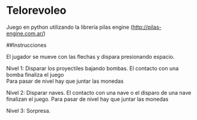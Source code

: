 # Telorevoleo
Juego en python utilizando la librería pilas engine (http://pilas-engine.com.ar/)

##Instrucciones

El jugador se mueve con las flechas y dispara presionando espacio.

Nivel 1: Disparar los proyectiles bajando bombas.
El contacto con una bomba finaliza el juego  
Para pasar de nivel hay que juntar las monedas

Nivel 2: Disparar naves.
El contacto con una nave o el disparo de una nave
finalizan el juego.
Para pasar de nivel hay que juntar las monedas

Nivel 3: Sorpresa.
